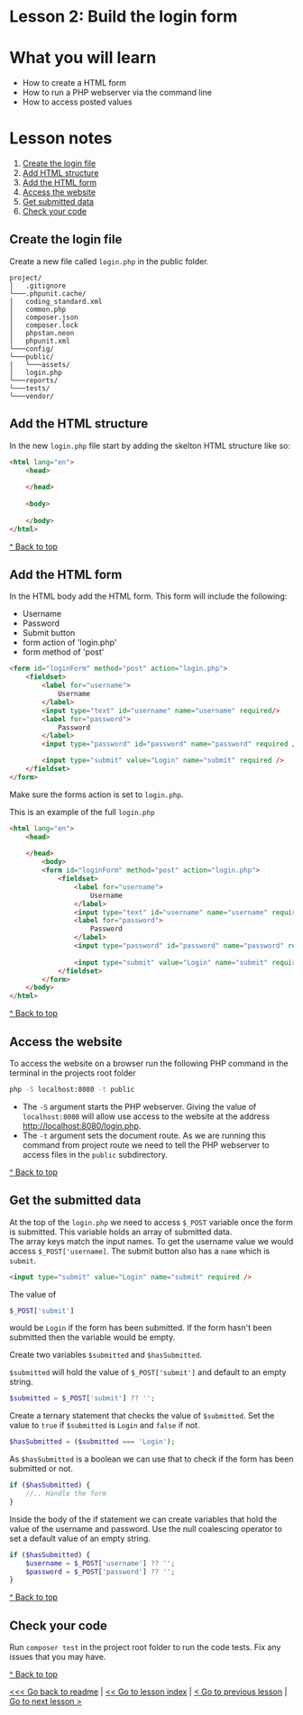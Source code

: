 # Lesson 2: Build the login form

# What you will learn
- How to create a HTML form
- How to run a PHP webserver via the command line
- How to access posted values

# Lesson notes

1. [Create the login file](lesson_2.md#create-the-login-file)
2. [Add HTML structure](lesson_2.md#add-the-html-structure)
3. [Add the HTML form](lesson_2.md#add-the-html-form)
4. [Access the website](lesson_2.md#access-the-website)
5. [Get submitted data](lesson_2.md#get-the-submitted-data)
6. [Check your code](lesson_2.md#check-your-code)

## Create the login file

Create a new file called `login.php` in the public folder.
```
project/
│   .gitignore
└───.phpunit.cache/
│   coding_standard.xml
│   common.php
│   composer.json
│   composer.lock
│   phpstan.neon
│   phpunit.xml
└───config/
└───public/
|   └───assets/
│   login.php
└───reports/
└───tests/
└───vendor/
```

## Add the HTML structure

In the new `login.php` file start by adding the skelton HTML structure like so:

```html
<html lang="en">
    <head>
        
    </head>
    
    <body>
    
    </body>
</html>
```

[^ Back to top](lesson_2.md#what-you-will-learn)

## Add the HTML form
In the HTML body add the HTML form. This form will include the following:
- Username
- Password
- Submit button
- form action of 'login.php'
- form method of 'post'
```html
<form id="loginForm" method="post" action="login.php">
    <fieldset>
        <label for="username">
            Username
        </label>
        <input type="text" id="username" name="username" required/>
        <label for="password">
            Password
        </label>
        <input type="password" id="password" name="password" required />

        <input type="submit" value="Login" name="submit" required />
    </fieldset>
</form>
```
Make sure the forms action is set to `login.php`.

This is an example of the full `login.php`
```html
<html lang="en">
    <head>
    
    </head>
        <body>
        <form id="loginForm" method="post" action="login.php">
            <fieldset>
                <label for="username">
                    Username
                </label>
                <input type="text" id="username" name="username" required/>
                <label for="password">
                    Password
                </label>
                <input type="password" id="password" name="password" required />
        
                <input type="submit" value="Login" name="submit" required />
            </fieldset>
        </form>
    </body>
</html>
```

[^ Back to top](lesson_2.md#what-you-will-learn)

## Access the website
To access the website on a browser run the following PHP command in the terminal in the projects root folder
```bash
php -S localhost:8080 -t public
```

- The `-S` argument starts the PHP webserver.  Giving the value of `localhost:8080` will allow use access to the website at the address [http://localhost:8080/login.php](http://localhost:8080/login.php).
- The `-t` argument sets the document route.  As we are running this command from project route we need to tell the PHP webserver to access files in the `public` subdirectory.

[^ Back to top](lesson_2.md#what-you-will-learn)

## Get the submitted data
At the top of the `login.php` we need to access `$_POST` variable once the form is submitted.  This variable holds an array of submitted data.  
The array keys match the input names.  To get the username value we would access `$_POST['username]`.
The submit button also has a `name` which is `submit`.
```html
<input type="submit" value="Login" name="submit" required />
```
The value of 
```php 
$_POST['submit']
``` 
would be `Login`  if the form has been submitted.
If the form hasn't been submitted then the variable would be empty.

Create two variables `$submitted` and `$hasSubmitted`.

`$submitted` will hold the value of `$_POST['submit']` and default to an empty string.
```php
$submitted = $_POST['submit'] ?? '';
```
Create a ternary statement that checks the value of `$submitted`. Set the value to `true` if `$submitted` is `Login` and `false` if not.
```php
$hasSubmitted = ($submitted === 'Login');
```

As `$hasSubmitted` is a boolean we can use that to check if the form has been submitted or not.

```php
if ($hasSubmitted) {
    //.. Handle the form
}
```
Inside the body of the if statement we can create variables that hold the value of the username and password.
Use the null coalescing operator to set a default value of an empty string.
```php
if ($hasSubmitted) {
    $username = $_POST['username'] ?? '';
    $password = $_POST['password'] ?? '';
}
```
[^ Back to top](lesson_2.md#what-you-will-learn)

## Check your code
Run `composer test` in the project root folder to run the code tests.  Fix any issues that you may have.

[^ Back to top](lesson_2.md#what-you-will-learn)

[<<< Go back to readme](../../README.md) | [<< Go to lesson index](index.md) | [< Go to previous lesson](lesson_1.md) | [Go to next lesson >](lesson_3.md) 